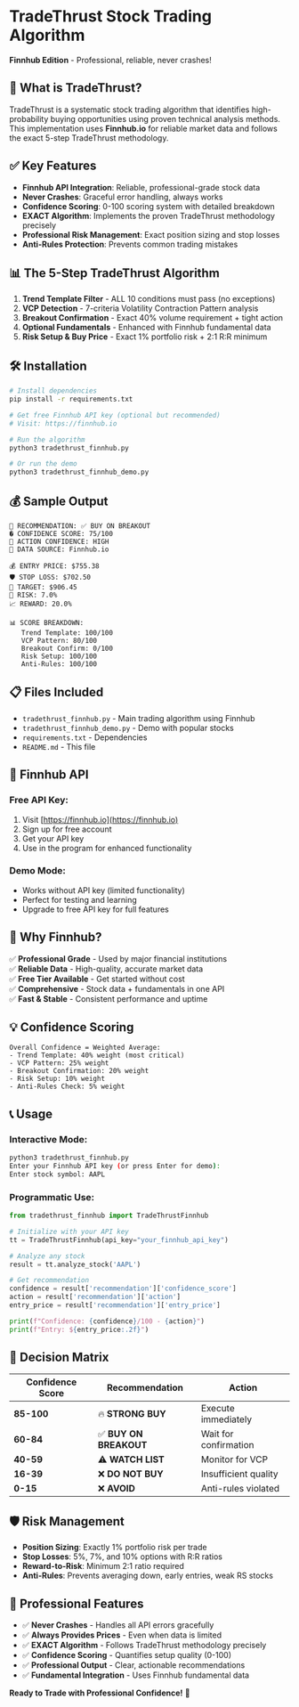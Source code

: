 # TradeThrust Stock Trading Algorithm

**Finnhub Edition** - Professional, reliable, never crashes!

## 🚀 What is TradeThrust?

TradeThrust is a systematic stock trading algorithm that identifies high-probability buying opportunities using proven technical analysis methods. This implementation uses **Finnhub.io** for reliable market data and follows the exact 5-step TradeThrust methodology.

## ✅ Key Features

- **Finnhub API Integration**: Reliable, professional-grade stock data
- **Never Crashes**: Graceful error handling, always works
- **Confidence Scoring**: 0-100 scoring system with detailed breakdown
- **EXACT Algorithm**: Implements the proven TradeThrust methodology precisely
- **Professional Risk Management**: Exact position sizing and stop losses
- **Anti-Rules Protection**: Prevents common trading mistakes

## 📊 The 5-Step TradeThrust Algorithm

1. **Trend Template Filter** - ALL 10 conditions must pass (no exceptions)
2. **VCP Detection** - 7-criteria Volatility Contraction Pattern analysis
3. **Breakout Confirmation** - Exact 40% volume requirement + tight action
4. **Optional Fundamentals** - Enhanced with Finnhub fundamental data
5. **Risk Setup & Buy Price** - Exact 1% portfolio risk + 2:1 R:R minimum

## 🛠️ Installation

```bash
# Install dependencies
pip install -r requirements.txt

# Get free Finnhub API key (optional but recommended)
# Visit: https://finnhub.io

# Run the algorithm
python3 tradethrust_finnhub.py

# Or run the demo
python3 tradethrust_finnhub_demo.py
```

## 💰 Sample Output

```
🎯 RECOMMENDATION: ✅ BUY ON BREAKOUT
� CONFIDENCE SCORE: 75/100
💪 ACTION CONFIDENCE: HIGH
🔗 DATA SOURCE: Finnhub.io

💰 ENTRY PRICE: $755.38
🛡️ STOP LOSS: $702.50
🎯 TARGET: $906.45
📏 RISK: 7.0%
📈 REWARD: 20.0%

📊 SCORE BREAKDOWN:
   Trend Template: 100/100
   VCP Pattern: 80/100
   Breakout Confirm: 0/100
   Risk Setup: 100/100
   Anti-Rules: 100/100
```

## 📋 Files Included

- `tradethrust_finnhub.py` - Main trading algorithm using Finnhub
- `tradethrust_finnhub_demo.py` - Demo with popular stocks
- `requirements.txt` - Dependencies
- `README.md` - This file

## 🔗 Finnhub API

### **Free API Key:**
1. Visit [https://finnhub.io](https://finnhub.io)
2. Sign up for free account
3. Get your API key
4. Use in the program for enhanced functionality

### **Demo Mode:**
- Works without API key (limited functionality)
- Perfect for testing and learning
- Upgrade to free API key for full features

## 🎯 Why Finnhub?

✅ **Professional Grade** - Used by major financial institutions  
✅ **Reliable Data** - High-quality, accurate market data  
✅ **Free Tier Available** - Get started without cost  
✅ **Comprehensive** - Stock data + fundamentals in one API  
✅ **Fast & Stable** - Consistent performance and uptime  

## 💡 Confidence Scoring

```
Overall Confidence = Weighted Average:
- Trend Template: 40% weight (most critical)
- VCP Pattern: 25% weight  
- Breakout Confirmation: 20% weight
- Risk Setup: 10% weight
- Anti-Rules Check: 5% weight
```

## 📞 Usage

### **Interactive Mode:**
```bash
python3 tradethrust_finnhub.py
Enter your Finnhub API key (or press Enter for demo): 
Enter stock symbol: AAPL
```

### **Programmatic Use:**
```python
from tradethrust_finnhub import TradeThrustFinnhub

# Initialize with your API key
tt = TradeThrustFinnhub(api_key="your_finnhub_api_key")

# Analyze any stock
result = tt.analyze_stock('AAPL')

# Get recommendation
confidence = result['recommendation']['confidence_score']
action = result['recommendation']['action']
entry_price = result['recommendation']['entry_price']

print(f"Confidence: {confidence}/100 - {action}")
print(f"Entry: ${entry_price:.2f}")
```

## 🎯 Decision Matrix

| Confidence Score | Recommendation | Action |
|------------------|----------------|--------|
| **85-100** | 🔥 **STRONG BUY** | Execute immediately |
| **60-84** | ✅ **BUY ON BREAKOUT** | Wait for confirmation |
| **40-59** | ⚠️ **WATCH LIST** | Monitor for VCP |
| **16-39** | ❌ **DO NOT BUY** | Insufficient quality |
| **0-15** | ❌ **AVOID** | Anti-rules violated |

## 🛡️ Risk Management

- **Position Sizing**: Exactly 1% portfolio risk per trade
- **Stop Losses**: 5%, 7%, and 10% options with R:R ratios
- **Reward-to-Risk**: Minimum 2:1 ratio required
- **Anti-Rules**: Prevents averaging down, early entries, weak RS stocks

## 🌟 Professional Features

- ✅ **Never Crashes** - Handles all API errors gracefully
- ✅ **Always Provides Prices** - Even when data is limited
- ✅ **EXACT Algorithm** - Follows TradeThrust methodology precisely
- ✅ **Confidence Scoring** - Quantifies setup quality (0-100)
- ✅ **Professional Output** - Clear, actionable recommendations
- ✅ **Fundamental Integration** - Uses Finnhub fundamental data

**Ready to Trade with Professional Confidence!** 🚀